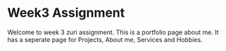 # Week3 Assignment
Welcome to week 3 zuri assignment.
This is a portfolio page about me.
It has a seperate page for Projects, About me, Services and Hobbies.
